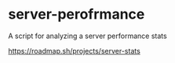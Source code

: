 # server-perofrmance
A script for analyzing a server performance stats

https://roadmap.sh/projects/server-stats
